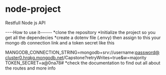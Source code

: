 # node-project
Restfull Node js API

----How to use it------
*clone the repository
*Initialize the project so you get all the dependecies
*create a dotenv file (.envy) then assign to this your mongo db connection link and a token secret like this

MANGODB_CONNECTION_STRING=mongodb+srv://username:password@cluster0.hrqkg.mongodb.net/Capstone?retryWrites=true&w=majority
TOKEN_SECRET=a@0na78#
*check the documentation to find out all about the routes and more info
